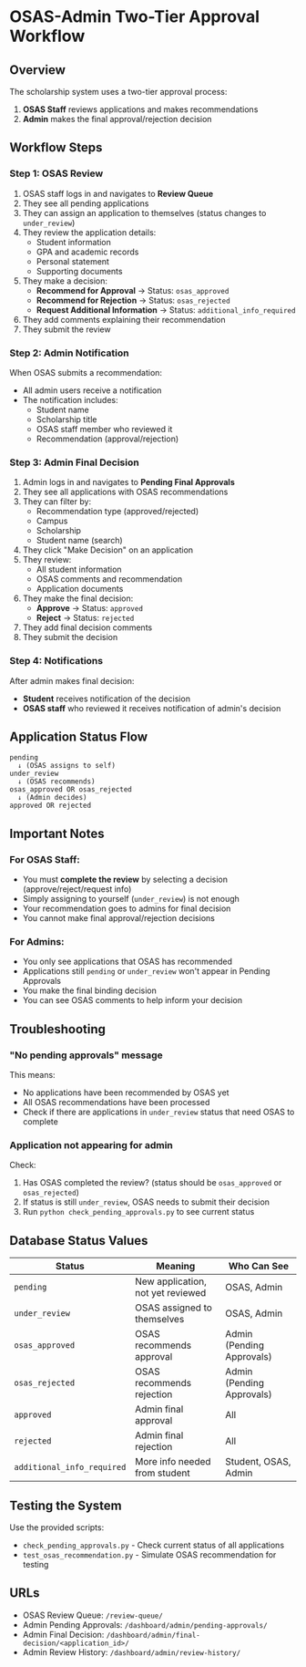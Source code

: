 # OSAS-Admin Two-Tier Approval Workflow

## Overview
The scholarship system uses a two-tier approval process:
1. **OSAS Staff** reviews applications and makes recommendations
2. **Admin** makes the final approval/rejection decision

## Workflow Steps

### Step 1: OSAS Review
1. OSAS staff logs in and navigates to **Review Queue**
2. They see all pending applications
3. They can assign an application to themselves (status changes to `under_review`)
4. They review the application details:
   - Student information
   - GPA and academic records
   - Personal statement
   - Supporting documents
5. They make a decision:
   - **Recommend for Approval** → Status: `osas_approved`
   - **Recommend for Rejection** → Status: `osas_rejected`
   - **Request Additional Information** → Status: `additional_info_required`
6. They add comments explaining their recommendation
7. They submit the review

### Step 2: Admin Notification
When OSAS submits a recommendation:
- All admin users receive a notification
- The notification includes:
  - Student name
  - Scholarship title
  - OSAS staff member who reviewed it
  - Recommendation (approval/rejection)

### Step 3: Admin Final Decision
1. Admin logs in and navigates to **Pending Final Approvals**
2. They see all applications with OSAS recommendations
3. They can filter by:
   - Recommendation type (approved/rejected)
   - Campus
   - Scholarship
   - Student name (search)
4. They click "Make Decision" on an application
5. They review:
   - All student information
   - OSAS comments and recommendation
   - Application documents
6. They make the final decision:
   - **Approve** → Status: `approved`
   - **Reject** → Status: `rejected`
7. They add final decision comments
8. They submit the decision

### Step 4: Notifications
After admin makes final decision:
- **Student** receives notification of the decision
- **OSAS staff** who reviewed it receives notification of admin's decision

## Application Status Flow

```
pending
  ↓ (OSAS assigns to self)
under_review
  ↓ (OSAS recommends)
osas_approved OR osas_rejected
  ↓ (Admin decides)
approved OR rejected
```

## Important Notes

### For OSAS Staff:
- You must **complete the review** by selecting a decision (approve/reject/request info)
- Simply assigning to yourself (`under_review`) is not enough
- Your recommendation goes to admins for final decision
- You cannot make final approval/rejection decisions

### For Admins:
- You only see applications that OSAS has recommended
- Applications still `pending` or `under_review` won't appear in Pending Approvals
- You make the final binding decision
- You can see OSAS comments to help inform your decision

## Troubleshooting

### "No pending approvals" message
This means:
- No applications have been recommended by OSAS yet
- All OSAS recommendations have been processed
- Check if there are applications in `under_review` status that need OSAS to complete

### Application not appearing for admin
Check:
1. Has OSAS completed the review? (status should be `osas_approved` or `osas_rejected`)
2. If status is still `under_review`, OSAS needs to submit their decision
3. Run `python check_pending_approvals.py` to see current status

## Database Status Values

| Status | Meaning | Who Can See |
|--------|---------|-------------|
| `pending` | New application, not yet reviewed | OSAS, Admin |
| `under_review` | OSAS assigned to themselves | OSAS, Admin |
| `osas_approved` | OSAS recommends approval | Admin (Pending Approvals) |
| `osas_rejected` | OSAS recommends rejection | Admin (Pending Approvals) |
| `approved` | Admin final approval | All |
| `rejected` | Admin final rejection | All |
| `additional_info_required` | More info needed from student | Student, OSAS, Admin |

## Testing the System

Use the provided scripts:
- `check_pending_approvals.py` - Check current status of all applications
- `test_osas_recommendation.py` - Simulate OSAS recommendation for testing

## URLs

- OSAS Review Queue: `/review-queue/`
- Admin Pending Approvals: `/dashboard/admin/pending-approvals/`
- Admin Final Decision: `/dashboard/admin/final-decision/<application_id>/`
- Admin Review History: `/dashboard/admin/review-history/`
